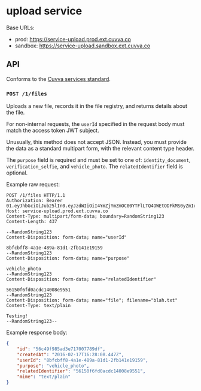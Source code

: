 # upload service

Base URLs:

- prod: https://service-upload.prod.ext.cuvva.co
- sandbox: https://service-upload.sandbox.ext.cuvva.co

## API

Conforms to the [Cuvva services standard][1].

### `POST /1/files`

Uploads a new file, records it in the file registry, and returns details about
the file.

For non-internal requests, the `userId` specified in the request body must match
the access token JWT subject.

Unusually, this method does not accept JSON. Instead, you must provide the data
as a standard multipart form, with the relevant content type header.

The `purpose` field is required and must be set to one of: `identity_document`,
`verification_selfie`, and `vehicle_photo`. The `relatedIdentifier` field is
optional.

Example raw request:

```http
POST /1/files HTTP/1.1
Authorization: Bearer 01.eyJhbGciOiJub25lIn0.eyJzdWIiOiI4YmZjYmZmOC00YTFlLTQ4OWEtODFkMS0yZmIxNDFlMTkxNTkifQ.
Host: service-upload.prod.ext.cuvva.co
Content-Type: multipart/form-data; boundary=RandomString123
Content-Length: 437

--RandomString123
Content-Disposition: form-data; name="userId"

8bfcbff8-4a1e-489a-81d1-2fb141e19159
--RandomString123
Content-Disposition: form-data; name="purpose"

vehicle_photo
--RandomString123
Content-Disposition: form-data; name="relatedIdentifier"

56150f6fd0acdc14008e9551
--RandomString123
Content-Disposition: form-data; name="file"; filename="blah.txt"
Content-Type: text/plain

Testing!
--RandomString123--
```

Example response body:

```json
{
	"id": "56c49f985ad3e717007789df",
	"createdAt": "2016-02-17T16:28:08.447Z",
	"userId": "8bfcbff8-4a1e-489a-81d1-2fb141e19159",
	"purpose": "vehicle_photo",
	"relatedIdentifier": "56150f6fd0acdc14008e9551",
	"mime": "text/plain"
}
```

[1]: https://github.com/cuvva/standards/blob/master/services.md

